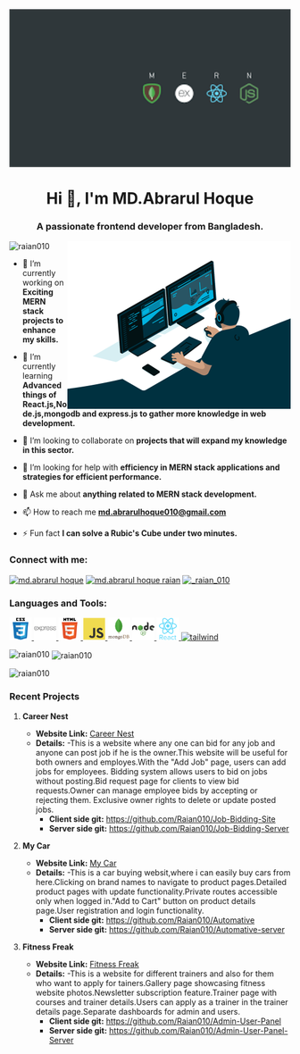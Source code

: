 <img align="center" alt="logo" width="800" src="https://github.com/Raian010/Raian010/blob/main/download%20(1).png">
<h1 align="center">Hi 👋, I'm MD.Abrarul Hoque</h1>
<h3 align="center">A passionate frontend developer from Bangladesh.</h3>

<img align="right" alt="coding" width="400" src="https://github.com/Raian010/Raian010/blob/main/68747470733a2f2f63646e2e6472696262626c652e636f6d2f75736572732f3733303730332f73637265656e73686f74732f363538313234332f6176656e746f2e676966.gif">

<p align="left"> <img src="https://komarev.com/ghpvc/?username=raian010&label=Profile%20views&color=0e75b6&style=flat" alt="raian010" /> </p>

- 🔭 I’m currently working on **Exciting MERN stack projects to enhance my skills.**

- 🌱 I’m currently learning **Advanced things of React.js,Node.js,mongodb and express.js to gather more knowledge in web development.**

- 👯 I’m looking to collaborate on **projects that will expand my knowledge in this sector.**

- 🤝 I’m looking for help with **efficiency in MERN stack applications and strategies for efficient performance.**

- 💬 Ask me about **anything related to MERN stack development.**

- 📫 How to reach me **md.abrarulhoque010@gmail.com**

- ⚡ Fun fact **I can solve a Rubic's Cube under two minutes.**

<h3 align="left">Connect with me:</h3>
<p align="left">
<a href="https://linkedin.com/in/md.abrarul hoque" target="blank"><img align="center" src="https://raw.githubusercontent.com/rahuldkjain/github-profile-readme-generator/master/src/images/icons/Social/linked-in-alt.svg" alt="md.abrarul hoque" height="30" width="40" /></a>
<a href="https://fb.com/md.abrarul hoque raian" target="blank"><img align="center" src="https://raw.githubusercontent.com/rahuldkjain/github-profile-readme-generator/master/src/images/icons/Social/facebook.svg" alt="md.abrarul hoque raian" height="30" width="40" /></a>
<a href="https://instagram.com/_raian_010" target="blank"><img align="center" src="https://raw.githubusercontent.com/rahuldkjain/github-profile-readme-generator/master/src/images/icons/Social/instagram.svg" alt="_raian_010" height="30" width="40" /></a>
</p>

<h3 align="left">Languages and Tools:</h3>
<p align="left"> <a href="https://www.w3schools.com/css/" target="_blank" rel="noreferrer"> <img src="https://raw.githubusercontent.com/devicons/devicon/master/icons/css3/css3-original-wordmark.svg" alt="css3" width="40" height="40"/> </a> <a href="https://expressjs.com" target="_blank" rel="noreferrer"> <img src="https://raw.githubusercontent.com/devicons/devicon/master/icons/express/express-original-wordmark.svg" alt="express" width="40" height="40"/> </a> <a href="https://www.w3.org/html/" target="_blank" rel="noreferrer"> <img src="https://raw.githubusercontent.com/devicons/devicon/master/icons/html5/html5-original-wordmark.svg" alt="html5" width="40" height="40"/> </a> <a href="https://developer.mozilla.org/en-US/docs/Web/JavaScript" target="_blank" rel="noreferrer"> <img src="https://raw.githubusercontent.com/devicons/devicon/master/icons/javascript/javascript-original.svg" alt="javascript" width="40" height="40"/> </a> <a href="https://www.mongodb.com/" target="_blank" rel="noreferrer"> <img src="https://raw.githubusercontent.com/devicons/devicon/master/icons/mongodb/mongodb-original-wordmark.svg" alt="mongodb" width="40" height="40"/> </a> <a href="https://nodejs.org" target="_blank" rel="noreferrer"> <img src="https://raw.githubusercontent.com/devicons/devicon/master/icons/nodejs/nodejs-original-wordmark.svg" alt="nodejs" width="40" height="40"/> </a> <a href="https://reactjs.org/" target="_blank" rel="noreferrer"> <img src="https://raw.githubusercontent.com/devicons/devicon/master/icons/react/react-original-wordmark.svg" alt="react" width="40" height="40"/> </a> <a href="https://tailwindcss.com/" target="_blank" rel="noreferrer"> <img src="https://www.vectorlogo.zone/logos/tailwindcss/tailwindcss-icon.svg" alt="tailwind" width="40" height="40"/> </a> </p>

<p><img align="left" src="https://github-readme-stats.vercel.app/api/top-langs?username=raian010&show_icons=true&locale=en&layout=compact" alt="raian010" /></p>

<p>&nbsp;<img align="center" src="https://github-readme-stats.vercel.app/api?username=raian010&show_icons=true&locale=en" alt="raian010" /></p>

<p><img align="center" src="https://github-readme-streak-stats.herokuapp.com/?user=raian010&" alt="raian010" /></p>

### Recent Projects

1. **Career Nest**
   - **Website Link:** [Career Nest](https://assignment-eleven-client-fc371.web.app/)
   - **Details:**
     -This is a website where any one can bid for any job and anyone can post job if he is the owner.This website will be useful for both owners and employes.With the "Add Job" page, users can add jobs for employees. Bidding system allows users to bid on jobs without posting.Bid request page for clients to view bid requests.Owner can manage employee bids by accepting or rejecting them. Exclusive owner rights to delete or update posted jobs.
     - **Client side git:** https://github.com/Raian010/Job-Bidding-Site
     - **Server side git:** https://github.com/Raian010/Job-Bidding-Server

2. **My Car**
   - **Website Link:** [My Car](https://automative-assignment.web.app)
   - **Details:**
     -This is a car buying websit,where i can easily buy cars from here.Clicking on brand names to navigate to product pages.Detailed product pages with update functionality.Private routes accessible only when logged in."Add to Cart" button on product details page.User registration and login functionality.
      - **Client side git:** https://github.com/Raian010/Automative
     - **Server side git:**   https://github.com/Raian010/Automative-server

3. **Fitness Freak**
   - **Website Link:** [Fitness Freak](https://assignment-final-client.web.app/)
   - **Details:**
     -This is  a website for different trainers and also for them who want to apply for tainers.Gallery page showcasing fitness website photos.Newsletter subscription feature.Trainer page with courses and trainer details.Users can apply as a trainer in the trainer details page.Separate dashboards for admin and users.
      - **Client side git:** https://github.com/Raian010/Admin-User-Panel
     - **Server side git:** https://github.com/Raian010/Admin-User-Panel-Server
